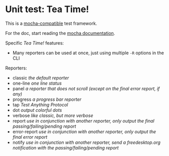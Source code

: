 

# Unit test: Tea Time!

This is a [mocha-compatible](http://mochajs.org/) test framework.

For the doc, start reading the [mocha documentation](http://mochajs.org/).



Specific *Tea Time!* features:

* Many reporters can be used at once, just using multiple `-R` options in the CLI



Reporters:

* classic *the default reporter*
* one-line *one line status*
* panel *a reporter that does not scroll (except on the final error report, if any)*
* progress *a progress bar reporter*
* tap *Test Anything Protocol*
* dot *output colorful dots*
* verbose *like classic, but more verbose*
* report *use in conjunction with another reporter, only output the final passing/failing/pending report*
* error-report *use in conjunction with another reporter, only output the final error report*
* notify *use in conjunction with another reporter, send a freedesktop.org notification with the passing/failing/pending report*




